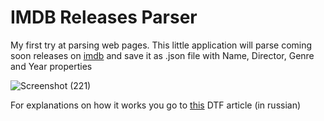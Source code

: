 # IMDB Releases Parser
 
My first try at parsing web pages. This little application will parse coming soon releases on [imdb](https://www.imdb.com/movies-coming-soon/) and save it as .json file with Name, Director, Genre and Year properties 

![Screenshot (221)](https://user-images.githubusercontent.com/72715882/136775259-afa8e7ea-3497-49d7-bd36-cbc63b0db4e5.png)

For explanations on how it works you go to [this](https://dtf.ru/u/389606-languid-basil/890200-pust-za-nas-vse-delayut-boty-parsing-saytov-na-c-i-anglesharp) DTF article (in russian)
